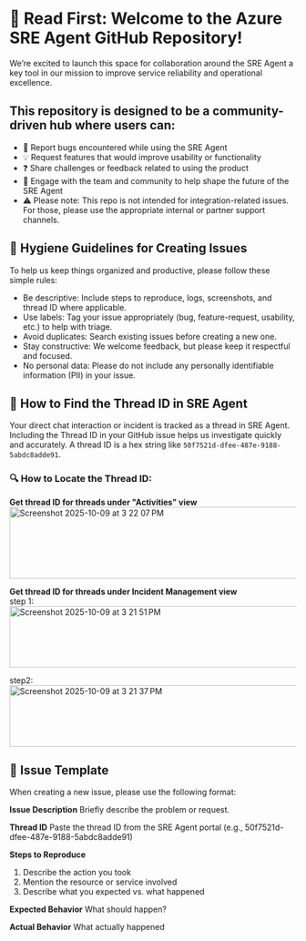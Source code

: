 # 🚀 Read First: Welcome to the Azure SRE Agent GitHub Repository!
We’re excited to launch this space for collaboration around the SRE Agent a key tool in our mission to improve service reliability and operational excellence. 

## This repository is designed to be a community-driven hub where users can:

* 🐛 Report bugs encountered while using the SRE Agent 
* 💡 Request features that would improve usability or functionality
* ❓ Share challenges or feedback related to using the product 
* 🤝 Engage with the team and community to help shape the future of the SRE Agent 
* ⚠️ Please note: This repo is not intended for integration-related issues. For those, please use the appropriate internal or partner support channels. 

## 🧼 Hygiene Guidelines for Creating Issues

To help us keep things organized and productive, please follow these simple rules:
* Be descriptive: Include steps to reproduce, logs, screenshots, and thread ID where applicable.  
* Use labels: Tag your issue appropriately (bug, feature-request, usability, etc.) to help with triage. 
* Avoid duplicates: Search existing issues before creating a new one. 
* Stay constructive: We welcome feedback, but please keep it respectful and focused. 
* No personal data: Please do not include any personally identifiable information (PII) in your issue. 

## 🧭 How to Find the Thread ID in SRE Agent

Your direct chat interaction or incident is tracked as a thread in SRE Agent. Including the Thread ID in your GitHub issue helps us investigate quickly and accurately. A thread ID is a hex string like `50f7521d-dfee-487e-9188-5abdc8adde91`.

### 🔍 How to Locate the Thread ID:
**Get thread ID for threads under "Activities" view <br />**
<img width="722" height="126" alt="Screenshot 2025-10-09 at 3 22 07 PM" src="https://github.com/user-attachments/assets/62f6ea4b-3494-4f67-a85e-d16611f35da7" /> <br />



**Get thread ID for threads under Incident Management view <br />** 
step 1: <br />
<img width="670" height="108" alt="Screenshot 2025-10-09 at 3 21 51 PM" src="https://github.com/user-attachments/assets/18794670-499b-4c74-aedd-0541621d78e6" /> <br />




step2: <br />
<img width="747" height="108" alt="Screenshot 2025-10-09 at 3 21 37 PM" src="https://github.com/user-attachments/assets/09dbaf67-49f5-4346-b5eb-6624f4c5b803" /> <br />





## 📝 Issue Template
When creating a new issue, please use the following format: 

**Issue Description** 
Briefly describe the problem or request. 

**Thread ID** 
Paste the thread ID from the SRE Agent portal (e.g., 50f7521d-dfee-487e-9188-5abdc8adde91) 

**Steps to Reproduce** 
1. Describe the action you took 
2. Mention the resource or service involved 
3. Describe what you expected vs. what happened 

**Expected Behavior** 
What should happen? 

**Actual Behavior** 
What actually happened 
